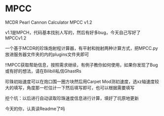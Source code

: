 # MPCC
MCDR Pearl Cannon Calculator
MPCC v1.2

v1.1是MPCH，代码基本找别人写的，然后有好多bug，今天自己写好了MPCCv1.2

一个基于MCDR的珍珠炮射程计算器，有平射和抛射两种计算方式，把MPCC.py放进服务器文件夹的内的plugins文件夹即可

!!MPCC获取帮助信息，按照需求继续，有例子教你如何使用，如果你发现了Bug或有好的想法，请在Bilibili私信GhastRs

珍珠初始速度可以在炮口围一圈方块然后用Carpet Mod测初速度，选xz轴速度较大的填写，角度那一栏估计一下然后填写即可，也可以根据需要填写

挖个坑：以后进行自动读取珍珠速度信息进行计算，填好了坑原地更新

今天的你，认真读Readme了吗
